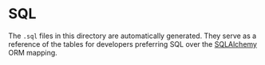 # SQL

The `.sql` files in this directory are automatically generated.
They serve as a reference of the tables for developers preferring SQL over the [SQLAlchemy](https://www.sqlalchemy.org) ORM mapping.
